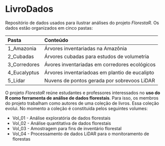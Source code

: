 # LivroDados

Repositório de dados usados para ilustrar análises do projeto *FlorestaR*.  Os dados estão organizados em cinco pastas:

| Pasta        | Conteúdo       |
|:-------------|:-------------|
| 1_Amazonia | Árvores inventariadas na Amazônia |
| 2_Cubadas | Árvores cubadas para estudos de volumetria |
| 3_Corredores | Ávores inventariadas em corredores ecológicos |
| 4_Eucalyptus | Árvores inventariadoas em plantio de eucalipto |
| 5_Lidar | Nuvens de pontos gerada por sobrevoos LiDAR |

O projeto *FlorestaR* reúne estudantes e professores interessados no **uso do R como ferramenta de análise de dados florestais**. Para isso, os membros do projeto trabalham como autores de uma coleção de livros. Essa coleção evolui. No momento a coleção é constituida pelos seguintes volumes:
* Vol_01 - Análise exploratória de dados florestais
* Vol_02 - Análise quantitativa de dados florestais
* Vol_03 - Amostragem para fins de inventário florestal
* Vol_04 - Processamento de dados LiDAR para o monitoramento de florestas
